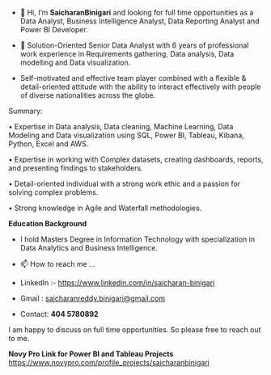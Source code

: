 - 👋 Hi, I’m **SaicharanBinigari** and looking for full time opportunities as a Data Analyst, Business Intelligence Analyst, Data Reporting Analyst and Power BI Developer.
- 👀 Solution-Oriented Senior Data Analyst with 6 years of professional work experience in Requirements gathering, Data analysis, Data modelling and Data visualization.
 
-  Self-motivated and effective team player combined with a flexible & detail-oriented attitude with the ability to interact effectively with people of diverse nationalities across the globe.
  
Summary:

• Expertise in Data analysis, Data cleaning, Machine Learning, Data Modeling and Data visualization using SQL, Power BI, Tableau, Kibana, Python, Excel and AWS.

• Expertise in working with Complex datasets, creating dashboards, reports, and presenting findings to stakeholders. 

• Detail-oriented individual with a strong work ethic and a passion for solving complex problems.

• Strong knowledge in Agile and Waterfall methodologies. 

**Education Background**
- I hold Masters Degree in Information Technology with specialization in Data Analytics and Business Intelligence.
  
- 📫 How to reach me ...
- LinkedIn :- https://www.linkedin.com/in/saicharan-binigari
- Gmail : saicharanreddy.binigari@gmail.com
- Contact: **404 5780892**

I am happy to discuss on full time opportunities. So please free to reach out to me.

**Novy Pro Link for Power BI and Tableau Projects**
https://www.novypro.com/profile_projects/saicharanbinigari


<!---
SaicharanBinigari/SaicharanBinigari is a ✨ special ✨ repository because its `README.md` (this file) appears on your GitHub profile.
You can click the Preview link to take a look at your changes.
--->
